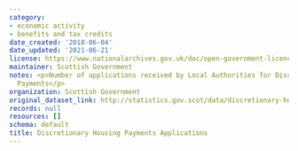 ```yaml
---
category:
- economic activity
- benefits and tax credits
date_created: '2018-06-04'
date_updated: '2021-06-21'
license: https://www.nationalarchives.gov.uk/doc/open-government-licence/version/3/
maintainer: Scottish Government
notes: <p>Number of applications received by Local Authorities for Discretionary Housing
  Payments</p>
organization: Scottish Government
original_dataset_link: http://statistics.gov.scot/data/discretionary-housing-payments-applications
records: null
resources: []
schema: default
title: Discretionary Housing Payments Applications
---
```

